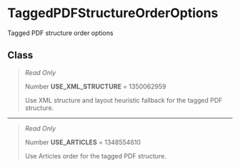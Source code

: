 # TaggedPDFStructureOrderOptions
Tagged PDF structure order options

## Class
> *Read Only* 
> 
> Number **USE_XML_STRUCTURE** = 1350062959
> 
> Use XML structure and layout heuristic fallback for the tagged PDF structure.
*** 
> *Read Only* 
> 
> Number **USE_ARTICLES** = 1348554610
> 
> Use Articles order for the tagged PDF structure.


